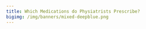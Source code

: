 ```yaml
---
title: Which Medications do Physiatrists Prescribe?
bigimg: /img/banners/mixed-deepblue.png
---
```

